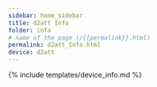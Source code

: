 ```yaml
---
sidebar: home_sidebar
title: d2att Info
folder: info
# name of the page (/{{permalink}}.html)
permalink: d2att_Info.html
device: d2att
---
```

{% include templates/device_info.md %}
